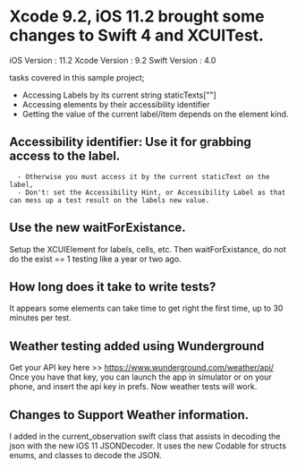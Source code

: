 
# Xcode 9.2, iOS 11.2 brought some changes to Swift 4 and XCUITest.

iOS Version : 11.2
Xcode Version : 9.2
Swift Version : 4.0

tasks covered in this sample project;
- Accessing Labels by its current string staticTexts[""]
- Accessing elements by their accessibility identifier
- Getting the value of the current label/item depends on the element kind.


## Accessibility identifier: Use it for grabbing access to the label.
      - Otherwise you must access it by the current staticText on the label,
      - Don't: set the Accessibility Hint, or Accessibility Label as that can mess up a test result on the labels new value.
       
## Use the new waitForExistance.
Setup the XCUIElement for labels, cells, etc. Then waitForExistance, do not do the exist == 1 testing like a year or two ago.
    
## How long does it take to write tests?
It appears some elements can take time to get right the first time, up to 30 minutes per test.


## Weather testing added using Wunderground
Get your API key here >> https://www.wunderground.com/weather/api/
Once you have that key, you can launch the app in simulator or on your phone, and insert the api key in prefs.
Now weather tests will work.

## Changes to Support Weather information.
 I added in the current_observation swift class that assists in decoding the json with the new iOS 11 JSONDecoder.  It uses the new Codable
   for structs enums, and classes to decode the JSON.
   
